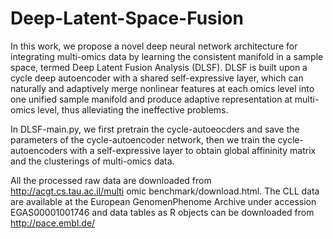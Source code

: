 # Deep-Latent-Space-Fusion
In this work, we propose a novel deep neural network architecture for integrating multi-omics data by learning the consistent manifold in a sample space, termed Deep Latent Fusion Analysis (DLSF). DLSF is built upon a cycle deep autoencoder with a shared self-expressive layer, which can naturally and adaptively merge nonlinear features at each omics level into one unified sample manifold and produce adaptive representation at multi-omics level, thus alleviating the ineffective problems.

In DLSF-main.py, we first pretrain the cycle-autoeocders and save the parameters of the cycle-autoencoder network, then we train the cycle-autoencoders with a self-expressive layer to obtain global affininity matrix and the clusterings of multi-omics data.

All the processed raw data are downloaded from http://acgt.cs.tau.ac.il/multi omic benchmark/download.html. The CLL data are available at the European GenomenPhenome Archive under accession EGAS00001001746 and data tables as R objects can be downloaded from http://pace.embl.de/
